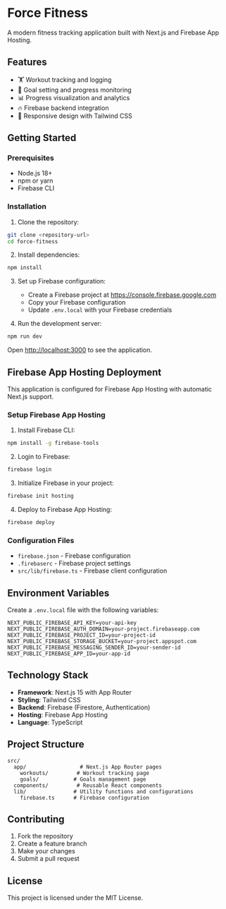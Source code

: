 # Force Fitness

A modern fitness tracking application built with Next.js and Firebase App Hosting.

## Features

- 🏋️ Workout tracking and logging
- 🎯 Goal setting and progress monitoring  
- 📊 Progress visualization and analytics
- 🔥 Firebase backend integration
- 📱 Responsive design with Tailwind CSS

## Getting Started

### Prerequisites

- Node.js 18+ 
- npm or yarn
- Firebase CLI

### Installation

1. Clone the repository:
```bash
git clone <repository-url>
cd force-fitness
```

2. Install dependencies:
```bash
npm install
```

3. Set up Firebase configuration:
   - Create a Firebase project at https://console.firebase.google.com
   - Copy your Firebase configuration
   - Update `.env.local` with your Firebase credentials

4. Run the development server:
```bash
npm run dev
```

Open [http://localhost:3000](http://localhost:3000) to see the application.

## Firebase App Hosting Deployment

This application is configured for Firebase App Hosting with automatic Next.js support.

### Setup Firebase App Hosting

1. Install Firebase CLI:
```bash
npm install -g firebase-tools
```

2. Login to Firebase:
```bash
firebase login
```

3. Initialize Firebase in your project:
```bash
firebase init hosting
```

4. Deploy to Firebase App Hosting:
```bash
firebase deploy
```

### Configuration Files

- `firebase.json` - Firebase configuration
- `.firebaserc` - Firebase project settings
- `src/lib/firebase.ts` - Firebase client configuration

## Environment Variables

Create a `.env.local` file with the following variables:

```env
NEXT_PUBLIC_FIREBASE_API_KEY=your-api-key
NEXT_PUBLIC_FIREBASE_AUTH_DOMAIN=your-project.firebaseapp.com
NEXT_PUBLIC_FIREBASE_PROJECT_ID=your-project-id
NEXT_PUBLIC_FIREBASE_STORAGE_BUCKET=your-project.appspot.com
NEXT_PUBLIC_FIREBASE_MESSAGING_SENDER_ID=your-sender-id
NEXT_PUBLIC_FIREBASE_APP_ID=your-app-id
```

## Technology Stack

- **Framework**: Next.js 15 with App Router
- **Styling**: Tailwind CSS
- **Backend**: Firebase (Firestore, Authentication)
- **Hosting**: Firebase App Hosting
- **Language**: TypeScript

## Project Structure

```
src/
  app/                 # Next.js App Router pages
    workouts/         # Workout tracking page
    goals/           # Goals management page
  components/         # Reusable React components
  lib/               # Utility functions and configurations
    firebase.ts      # Firebase configuration
```

## Contributing

1. Fork the repository
2. Create a feature branch
3. Make your changes
4. Submit a pull request

## License

This project is licensed under the MIT License.